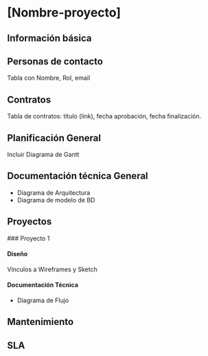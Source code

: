 # [Nombre-proyecto]

## Información básica

## Personas de contacto

Tabla con Nombre, Rol, email

## Contratos

Tabla de contratos: título (link), fecha aprobación, fecha finalización.

## Planificación General

Incluir Diagrama de Gantt

## Documentación técnica General

- Diagrama de Arquitectura
- Diagrama de modelo de BD

## Proyectos

### Proyecto 1

#### Diseño

Vínculos a Wireframes y Sketch

#### Documentación Técnica

- Diagrama de Flujo 

## Mantenimiento

## SLA
